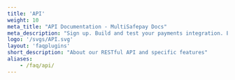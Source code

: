 ```yaml
---
title: 'API'
weight: 10
meta_title: "API Documentation - MultiSafepay Docs"
meta_description: "Sign up. Build and test your payments integration. Explore our products and services. Use our API Reference, SDKs, and wrappers. Get support."
logo: '/svgs/API.svg'
layout: 'faqplugins'
short_description: "About our RESTful API and specific features"
aliases:
    - /faq/api/
---
```

